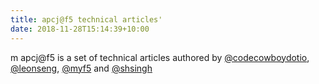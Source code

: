 ```yaml
---
title: apcj@f5 technical articles'
date: 2018-11-28T15:14:39+10:00
---
```

m
apcj@f5 is a set of technical articles authored by [@codecowboydotio](https://github.com/codecowboydotio), [@leonseng](https://github.com/leonseng), [@myf5](https://github.com/myf5) and [@shsingh](https://github.com/shsingh)

